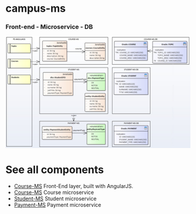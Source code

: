 # campus-ms

### Front-end - Microservice - DB

![UML Model](./doc/all-layers.jpg)


# See all components
* [Course-MS](https://github.com/ermalaliraj/campus-angularjs) Front-End layer, built with AngularJS.
* [Course-MS](campus-course-ms/readme.md) Course microservice
* [Student-MS](campus-student-ms/readme.md) Student microservice
* [Payment-MS](campus-payment-ms/readme.md) Payment microservice